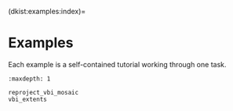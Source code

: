 (dkist:examples:index)=
# Examples

Each example is a self-contained tutorial working through one task.

```{toctree}
:maxdepth: 1

reproject_vbi_mosaic
vbi_extents
```
